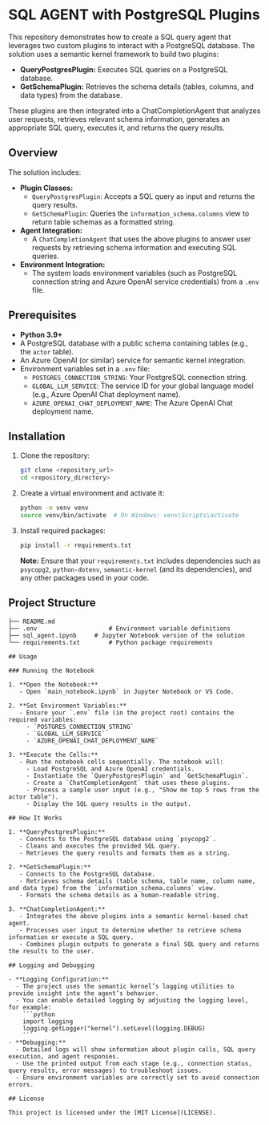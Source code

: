 # SQL AGENT with PostgreSQL Plugins

This repository demonstrates how to create a SQL query agent that leverages two custom plugins to interact with a PostgreSQL database. The solution uses a semantic kernel framework to build two plugins:

- **QueryPostgresPlugin:** Executes SQL queries on a PostgreSQL database.
- **GetSchemaPlugin:** Retrieves the schema details (tables, columns, and data types) from the database.

These plugins are then integrated into a ChatCompletionAgent that analyzes user requests, retrieves relevant schema information, generates an appropriate SQL query, executes it, and returns the query results.

## Overview

The solution includes:
- **Plugin Classes:**  
  - `QueryPostgresPlugin`: Accepts a SQL query as input and returns the query results.
  - `GetSchemaPlugin`: Queries the `information_schema.columns` view to return table schemas as a formatted string.
- **Agent Integration:**  
  - A `ChatCompletionAgent` that uses the above plugins to answer user requests by retrieving schema information and executing SQL queries.
- **Environment Integration:**  
  - The system loads environment variables (such as PostgreSQL connection string and Azure OpenAI service credentials) from a `.env` file.

## Prerequisites

- **Python 3.9+**
- A PostgreSQL database with a public schema containing tables (e.g., the `actor` table).
- An Azure OpenAI (or similar) service for semantic kernel integration.
- Environment variables set in a `.env` file:
  - `POSTGRES_CONNECTION_STRING`: Your PostgreSQL connection string.
  - `GLOBAL_LLM_SERVICE`: The service ID for your global language model (e.g., Azure OpenAI Chat deployment name).
  - `AZURE_OPENAI_CHAT_DEPLOYMENT_NAME`: The Azure OpenAI Chat deployment name.

## Installation

1. Clone the repository:
    ```bash
    git clone <repository_url>
    cd <repository_directory>
    ```
2. Create a virtual environment and activate it:
    ```bash
    python -m venv venv
    source venv/bin/activate  # On Windows: venv\Scripts\activate
    ```
3. Install required packages:
    ```bash
    pip install -r requirements.txt
    ```

   **Note:** Ensure that your `requirements.txt` includes dependencies such as `psycopg2`, `python-dotenv`, `semantic-kernel` (and its dependencies), and any other packages used in your code.

## Project Structure

```plaintext
├── README.md
├── .env                    # Environment variable definitions
├── sql_agent.ipynb     # Jupyter Notebook version of the solution
└── requirements.txt        # Python package requirements

## Usage

### Running the Notebook

1. **Open the Notebook:**
   - Open `main_notebook.ipynb` in Jupyter Notebook or VS Code.

2. **Set Environment Variables:**
   - Ensure your `.env` file (in the project root) contains the required variables:
     - `POSTGRES_CONNECTION_STRING`
     - `GLOBAL_LLM_SERVICE`
     - `AZURE_OPENAI_CHAT_DEPLOYMENT_NAME`

3. **Execute the Cells:**
   - Run the notebook cells sequentially. The notebook will:
     - Load PostgreSQL and Azure OpenAI credentials.
     - Instantiate the `QueryPostgresPlugin` and `GetSchemaPlugin`.
     - Create a `ChatCompletionAgent` that uses these plugins.
     - Process a sample user input (e.g., "Show me top 5 rows from the actor table").
     - Display the SQL query results in the output.

## How It Works

1. **QueryPostgresPlugin:**
   - Connects to the PostgreSQL database using `psycopg2`.
   - Cleans and executes the provided SQL query.
   - Retrieves the query results and formats them as a string.

2. **GetSchemaPlugin:**
   - Connects to the PostgreSQL database.
   - Retrieves schema details (table schema, table name, column name, and data type) from the `information_schema.columns` view.
   - Formats the schema details as a human-readable string.

3. **ChatCompletionAgent:**
   - Integrates the above plugins into a semantic kernel-based chat agent.
   - Processes user input to determine whether to retrieve schema information or execute a SQL query.
   - Combines plugin outputs to generate a final SQL query and returns the results to the user.

## Logging and Debugging

- **Logging Configuration:**
  - The project uses the semantic kernel’s logging utilities to provide insight into the agent’s behavior.
  - You can enable detailed logging by adjusting the logging level, for example:
    ```python
    import logging
    logging.getLogger("kernel").setLevel(logging.DEBUG)
    ```
- **Debugging:**
  - Detailed logs will show information about plugin calls, SQL query execution, and agent responses.
  - Use the printed output from each stage (e.g., connection status, query results, error messages) to troubleshoot issues.
  - Ensure environment variables are correctly set to avoid connection errors.

## License

This project is licensed under the [MIT License](LICENSE).



